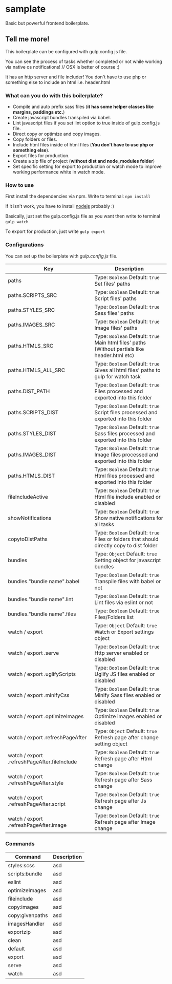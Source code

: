 # samplate
Basic but powerful frontend boilerplate.

## Tell me more!
This boilerplate can be configured with gulp.config.js file.

You can see the process of tasks whether completed or not while working via native os notifications! // OSX is better of course :)

It has an http server and file includer! You don't have to use php or something else to include an html i.e. header.html

### What can you do with this boilerplate?

* Compile and auto prefix sass files (**it has some helper classes like margins, paddings etc.**)
* Create javascript bundles transpiled via babel.
* Lint javascript files if you set lint option to true inside of gulp.config.js file.
* Direct copy or optimize and copy images.
* Copy folders or files.
* Include html files inside of html files (**You don't have to use php or something else**).
* Export files for production.
* Create a zip file of project (**without dist and node_modules folder**)
* Set specific setting for export to production or watch mode to improve working performance white in watch mode.

### How to use

First install the dependencies via npm. Write to terminal:
`npm install`

If it isn't work, you have to install [nodejs](https://nodejs.org/en/) probably :)

Basically, just set the gulp.config.js file as you want then write to terminal `gulp watch`.

To export for production, just write `gulp export`

### Configurations

You can set up the boilerplate with  _gulp.config.js_ file.

Key  | Description
-------- | -----------
paths | Type: `Boolean` Default: `true` <br> Set files' paths
paths.SCRIPTS_SRC | Type: `Boolean` Default: `true` <br> Script files' paths
paths.STYLES_SRC | Type: `Boolean` Default: `true` <br> Sass files' paths
paths.IMAGES_SRC | Type: `Boolean` Default: `true` <br> Image files' paths
paths.HTMLS_SRC | Type: `Boolean` Default: `true` <br> Main html files' paths (Without partials like header.html etc)
paths.HTMLS_ALL_SRC | Type: `Boolean` Default: `true` <br> Gives all html files' paths to gulp for watch task
paths.DIST_PATH | Type: `Boolean` Default: `true` <br> Files processed and exported into this folder
paths.SCRIPTS_DIST | Type: `Boolean` Default: `true` <br> Script files processed and exported into this folder
paths.STYLES_DIST | Type: `Boolean` Default: `true` <br> Sass files processed and exported into this folder
paths.IMAGES_DIST | Type: `Boolean` Default: `true` <br> Image files processed and exported into this folder
paths.HTMLS_DIST | Type: `Boolean` Default: `true` <br> Html files processed and exported into this folder
fileIncludeActive  | Type: `Boolean` Default: `true` <br> Html file include enabled or disabled
showNotifications  | Type: `Boolean` Default: `true` <br> Show native notifications for all tasks
copytoDistPaths  | Type: `Boolean` Default: `true` <br> Files or folders that should directly copy to dist folder
bundles  | Type: `Object` Default: `true` <br> Setting object for javascript bundles
bundles."bundle name".babel  | Type: `Boolean` Default: `true` <br> Transpile files with babel or not
bundles."bundle name".lint  | Type: `Boolean` Default: `true` <br> Lint files via eslint or not
bundles."bundle name".files  | Type: `Boolean` Default: `true` <br> Files/Folders list
watch / export  | Type: `Object` Default: `true` <br> Watch or Export settings object
watch / export .serve | Type: `Boolean` Default: `true` <br> Http server enabled or disabled
watch / export .uglifyScripts | Type: `Boolean` Default: `true` <br> Uglify JS files enabled or disabled
watch / export .minifyCss | Type: `Boolean` Default: `true` <br> Minify Sass files enabled or disabled
watch / export .optimizeImages | Type: `Boolean` Default: `true` <br> Optimize images enabled or disabled
watch / export .refreshPageAfter | Type: `Object` Default: `true` <br> Refresh page after change setting object
watch / export .refreshPageAfter.fileInclude | Type: `Boolean` Default: `true` <br> Refresh page after Html change
watch / export .refreshPageAfter.style | Type: `Boolean` Default: `true` <br> Refresh page after Sass change
watch / export .refreshPageAfter.script | Type: `Boolean` Default: `true` <br> Refresh page after Js change
watch / export .refreshPageAfter.image | Type: `Boolean` Default: `true` <br> Refresh page after Image change


### Commands

Command  | Description
-------- | -----------
styles:scss | asd
scripts:bundle | asd
eslint | asd
optimizeImages | asd
fileinclude | asd
copy:images | asd
copy:givenpaths | asd
imagesHandler | asd
exportzip | asd
clean | asd
default | asd
export | asd
serve | asd
watch | asd